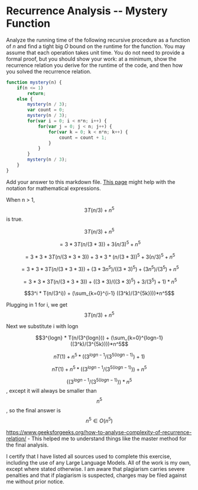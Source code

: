 # Recurrence Analysis -- Mystery Function

Analyze the running time of the following recursive procedure as a function of
$n$ and find a tight big $O$ bound on the runtime for the function. You may
assume that each operation takes unit time. You do not need to provide a formal
proof, but you should show your work: at a minimum, show the recurrence relation
you derive for the runtime of the code, and then how you solved the recurrence
relation.

```javascript
function mystery(n) {
    if(n <= 1)
        return;
    else {
        mystery(n / 3);
        var count = 0;
        mystery(n / 3);
        for(var i = 0; i < n*n; i++) {
            for(var j = 0; j < n; j++) {
                for(var k = 0; k < n*n; k++) {
                    count = count + 1;
                }
            }
        }
        mystery(n / 3);
    }
}
```

Add your answer to this markdown file. [This
page](https://docs.github.com/en/get-started/writing-on-github/working-with-advanced-formatting/writing-mathematical-expressions)
might help with the notation for mathematical expressions.

When n > 1, $$3T(n/3) + n^5$$ is true.

$$3T(n/3) + n^5$$

$$=3 * 3T(n/(3*3)) + 3(n/3)^5 + n^5$$

$$=3 * 3 * 3T(n/(3 * 3 * 3)) + 3 * 3 * (n/(3 * 3))^5 + 3(n/3)^5 + n^5$$

$$=3 * 3 * 3T(n/(3 * 3 * 3)) + (3 * 3n^5)/((3 * 3)^5) + (3n^5)/(3^5) + n^5$$

$$=3 * 3 * 3T(n/(3 * 3 * 3)) + ((3 * 3)/((3 * 3)^5) + 3/(3^5) + 1) * n^5$$

$$3^i * T(n/(3^i)) + (\sum_{k=0}^{i-1} ((3^k)/(3^{5k})))*n^5$$

Plugging in 1 for i, we get $$3T(n/3) + n^5$$

Next we substitute i with logn

$$3^{logn} * T(n/(3^{logn})) + (\sum_{k=0}^{logn-1} ((3^k)/(3^{5k})))*n^5$$

$$nT(1) + n^5 * ((3^{logn - 1}/(3^{5(logn-1)}) + 1)$$

$$nT(1) + n^5 * ((3^{logn - 1}/(3^{5(logn-1)})) + n^5$$

$$((3^{logn - 1}/(3^{5(logn-1)})) * n^5$$, except it will always be smaller than $$n^5$$, so the final answer is $$n^5 ∈ O(n^5)$$

https://www.geeksforgeeks.org/how-to-analyse-complexity-of-recurrence-relation/ - This helped me to understand things like the master method for the final analysis.

I certify that I have listed all sources used to complete this exercise, including the use of any Large Language Models. All of the work is my own, except where stated otherwise. I am aware that plagiarism carries severe penalties and that if plagiarism is suspected, charges may be filed against me without prior notice.
